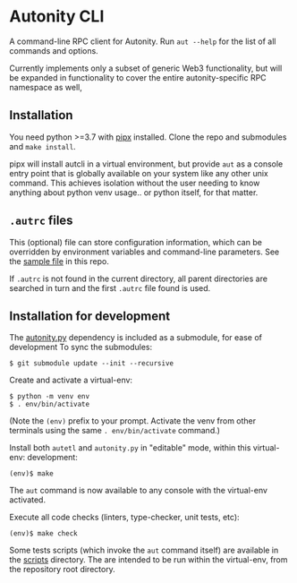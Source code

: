 # Autonity CLI

A command-line RPC client for Autonity.  Run `aut --help` for the list
of all commands and options.

Currently implements only a subset of generic Web3 functionality, but
will be expanded in functionality to cover the entire
autonity-specific RPC namespace as well,

## Installation

You need python >=3.7 with [pipx](https://pypa.github.io/pipx/)
installed. Clone the repo and submodules and `make install`.

pipx will install autcli in a virtual environment, but provide `aut`
as a console entry point that is globally available on your system
like any other unix command. This achieves isolation without the user
needing to know anything about python venv usage.. or python itself,
for that matter.

## `.autrc` files

This (optional) file can store configuration information, which can be overridden by environment variables and command-line parameters.  See the [sample file](.autrc.sample) in this repo.

If `.autrc` is not found in the current directory, all parent directories are searched in turn and the first `.autrc` file found is used.

## Installation for development

The [autonity.py](https://github.com/autonity/autonity.py) dependency
is included as a submodule, for ease of development  To sync the submodules:
```console
$ git submodule update --init --recursive
```

Create and activate a virtual-env:
```console
$ python -m venv env
$ . env/bin/activate
```

(Note the `(env)` prefix to your prompt.  Activate the venv from other
terminals using the same `. env/bin/activate` command.)

Install both `autetl` and `autonity.py` in "editable" mode, within this virtual-env:
development:
```console
(env)$ make
```

The `aut` command is now available to any console with the virtual-env
activated.

Execute all code checks (linters, type-checker, unit tests, etc):
```console
(env)$ make check
```

Some tests scripts (which invoke the `aut` command itself) are available in the [scripts](./scripts) directory.  The are intended to be run within the virtual-env, from the repository root directory.
